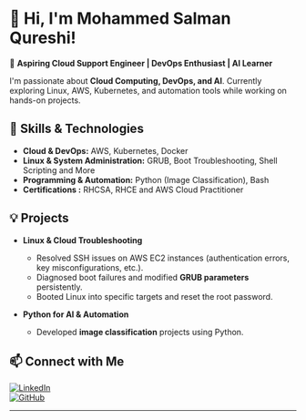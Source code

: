 # 👋 Hi, I'm Mohammed Salman Qureshi!

🚀 **Aspiring Cloud Support Engineer | DevOps Enthusiast | AI Learner**  

I'm passionate about **Cloud Computing, DevOps, and AI**. Currently exploring Linux, AWS, Kubernetes, and automation tools while working on hands-on projects.

## 🔧 Skills & Technologies
- **Cloud & DevOps:** AWS, Kubernetes, Docker  
- **Linux & System Administration:** GRUB, Boot Troubleshooting, Shell Scripting and More 
- **Programming & Automation:** Python (Image Classification), Bash  
- **Certifications :** RHCSA, RHCE and AWS Cloud Practitioner

## 💡 Projects
- **Linux & Cloud Troubleshooting**
  - Resolved SSH issues on AWS EC2 instances (authentication errors, key misconfigurations, etc.).
  - Diagnosed boot failures and modified **GRUB parameters** persistently.
  - Booted Linux into specific targets and reset the root password.

- **Python for AI & Automation**
  - Developed **image classification** projects using Python.

## 📫 Connect with Me
[![LinkedIn](https://img.shields.io/badge/LinkedIn-0077B5?style=for-the-badge&logo=linkedin&logoColor=white)](https://www.linkedin.com/in/mohd-salman-qureshi-msq9/)  
[![GitHub](https://img.shields.io/badge/GitHub-181717?style=for-the-badge&logo=github&logoColor=white)](https://github.com/salmansq98)  

---



